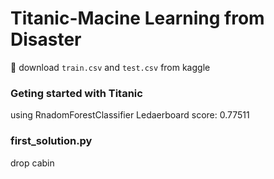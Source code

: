 # Titanic-Macine Learning from Disaster
:ship: download `train.csv` and `test.csv` from kaggle

### Geting started with Titanic
using RnadomForestClassifier
Ledaerboard score: 0.77511

### first_solution.py
drop cabin


